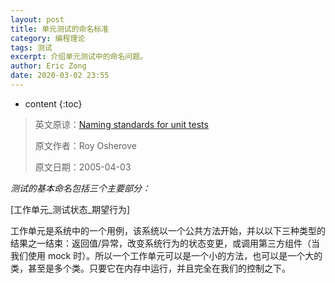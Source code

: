 ```yaml
---
layout: post
title: 单元测试的命名标准
category: 编程理论
tags: 测试
excerpt: 介绍单元测试中的命名问题。
author: Eric Zong
date: 2020-03-02 23:55
---
```


* content
{:toc}

> 英文原谅：[Naming standards for unit tests](https://osherove.com/blog/2005/4/3/naming-standards-for-unit-tests.html)
>
> 原文作者：Roy Osherove
>
> 原文日期：2005-04-03

*测试的基本命名包括三个主要部分：*

[工作单元\_测试状态\_期望行为]

工作单元是系统中的一个用例，该系统以一个公共方法开始，并以以下三种类型的结果之一结束：返回值/异常，改变系统行为的状态变更，或调用第三方组件（当我们使用 mock 时）。所以一个工作单元可以是一个小的方法，也可以是一个大的类，甚至是多个类。只要它在内存中运行，并且完全在我们的控制之下。

